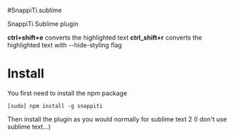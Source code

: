 #SnappiTi.sublime

SnappiTi Sublime plugin

**ctrl+shift+e**   converts the highlighted text 
**ctrl_shift+r**   converts the highlighted text with --hide-styling flag

# Install

You first need to install the npm package

```
[sudo] npm install -g snappiti
```

Then install the plugin as you would normally for sublime text 2
(I don't use sublime text...) 

